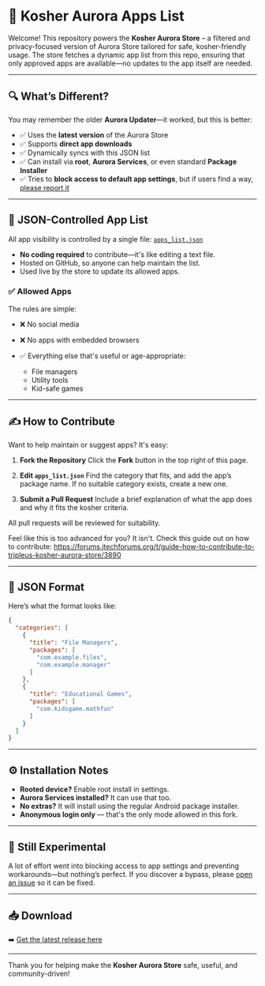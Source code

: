 

# 📱 Kosher Aurora Apps List

Welcome! This repository powers the **Kosher Aurora Store** – a filtered and privacy-focused version of Aurora Store tailored for safe, kosher-friendly usage. The store fetches a dynamic app list from this repo, ensuring that only approved apps are available—no updates to the app itself are needed.

---

## 🔍 What’s Different?

You may remember the older **Aurora Updater**—it worked, but this is better:

* ✅ Uses the **latest version** of the Aurora Store
* ✅ Supports **direct app downloads**
* ✅ Dynamically syncs with this JSON list
* ✅ Can install via **root**, **Aurora Services**, or even standard **Package Installer**
* ✅ Tries to **block access to default app settings**, but if users find a way, [please report it](https://github.com/TripleU613/KosherAuroraAppsListJson/issues)

---

## 📁 JSON-Controlled App List

All app visibility is controlled by a single file: [`apps_list.json`](apps_list.json)

* **No coding required** to contribute—it's like editing a text file.
* Hosted on GitHub, so anyone can help maintain the list.
* Used live by the store to update its allowed apps.

### ✅ Allowed Apps

The rules are simple:

* ❌ No social media
* ❌ No apps with embedded browsers
* ✅ Everything else that's useful or age-appropriate:

  * File managers
  * Utility tools
  * Kid-safe games

---

## ✍️ How to Contribute

Want to help maintain or suggest apps? It's easy:

1. **Fork the Repository**
   Click the **Fork** button in the top right of this page.

2. **Edit `apps_list.json`**
   Find the category that fits, and add the app’s package name.
   If no suitable category exists, create a new one.

3. **Submit a Pull Request**
   Include a brief explanation of what the app does and why it fits the kosher criteria.

All pull requests will be reviewed for suitability.

Feel like this is too advanced for you? It isn't. Check this guide out on how to contribute:
https://forums.jtechforums.org/t/guide-how-to-contribute-to-tripleus-kosher-aurora-store/3890

---

## 🧾 JSON Format

Here’s what the format looks like:

```json
{
  "categories": [
    {
      "title": "File Managers",
      "packages": [
        "com.example.files",
        "com.example.manager"
      ]
    },
    {
      "title": "Educational Games",
      "packages": [
        "com.kidsgame.mathfun"
      ]
    }
  ]
}
```

---

## ⚙️ Installation Notes

* **Rooted device?** Enable root install in settings.
* **Aurora Services installed?** It can use that too.
* **No extras?** It will install using the regular Android package installer.
* **Anonymous login only** — that's the only mode allowed in this fork.

---

## 🧪 Still Experimental

A lot of effort went into blocking access to app settings and preventing workarounds—but nothing’s perfect. If you discover a bypass, please [open an issue](https://github.com/TripleU613/KosherAuroraAppsListJson/issues) so it can be fixed.

---

## 📥 Download

➡️ [Get the latest release here](https://github.com/TripleU613/KosherAuroraAppsListJson/releases)

---

Thank you for helping make the **Kosher Aurora Store** safe, useful, and community-driven!


